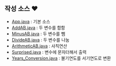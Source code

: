 ## 작성 소스 ❤️
- [App.java](https://github.com/BoGyeong1/study_javas/blob/master/src/App.java) : 기본 소스
- [AddAB.java](https://github.com/BoGyeong1/study_javas/blob/master/src/AddAB.java)  : 두 변수를 합함
- [MinusAB.java](https://github.com/BoGyeong1/study_javas/blob/master/src/MinusAB.java) : 두 변수를 뺌
- [DivideAB.java](https://github.com/BoGyeong1/study_javas/blob/master/src/DivideAB.java) : 두 변수를 나눔
- [ArithmeticAB.java](./src/ArithmeticAB.java) : 사칙연산
- [Surprised.java](./src/Surprised.java) : 변수에 문자더해서 출력
- [Years_Conversion.java](./src/Years_Conversion.java) : 불기연도를 서기연도로 변환